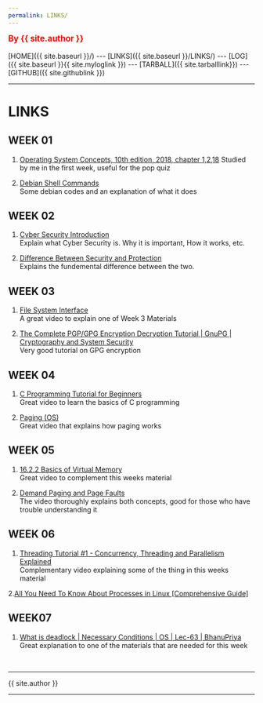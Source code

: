 ```yaml
---
permalink: LINKS/
---
```

<span style="color:red; font-weight:bold; font-size:larger;">By {{ site.author }}</span>
<br><br>
[HOME]({{ site.baseurl }}/) ---
[LINKS]({{ site.baseurl }}/LINKS/) ---
[LOG]({{ site.baseurl }}{{ site.myloglink }}) ---
[TARBALL]({{ site.tarballlink}}) ---
[GITHUB]({{ site.githublink }})
<br>
<hr>

# LINKS

## WEEK 01
1. [Operating System Concepts, 10th edition, 2018, chapter 1,2,18](https://www.os-book.com/OS10/slide-dir/)
Studied by me in the first week, useful for the pop quiz

2. [Debian Shell Commands](https://wiki.debian.org/ShellCommands)<br>
Some debian codes and an explanation of what it does

## WEEK 02
1. [Cyber Security Introduction](https://www.youtube.com/watch?v=rcDO8km6R6c)<br>
Explain what Cyber Security is. Why it is important, How it works, etc.

2. [Difference Between Security and Protection](https://www.geeksforgeeks.org/difference-between-security-and-protection/)<br>
Explains the fundemental difference between the two.

## WEEK 03
1. [File System Interface](https://www.youtube.com/watch?v=duUccxFcJ9g)<br>
A great video to explain one of Week 3 Materials

2. [The Complete PGP/GPG Encryption Decryption Tutorial | GnuPG | Cryptography and System Security](https://www.youtube.com/watch?v=_uXb7gsJwoM)<br>
Very good tutorial on GPG encryption

## WEEK 04
1. [C Programming Tutorial for Beginners](https://youtu.be/KJgsSFOSQv0)<br>
Great video to learn the basics of C programming

2. [Paging (OS)](https://www.youtube.com/watch?v=LKYKp_ZzlvM)<br>
Great video that explains how paging works

## WEEK 05
1. [16.2.2 Basics of Virtual Memory](https://www.youtube.com/watch?v=8yO2FBBfaB0)<br>
Great video to complement this weeks material

2. [Demand Paging and Page Faults](https://www.youtube.com/watch?v=58TYdisGrX0)<br>
The video thoroughly explains both concepts, good for those who have trouble understanding it

## WEEK 06
1. [Threading Tutorial #1 - Concurrency, Threading and Parallelism Explained](https://www.youtube.com/watch?v=olYdb0DdGtM&t=247s)<br>
Complementary video explaining some of the thing in this weeks material

2.[All You Need To Know About Processes in Linux [Comprehensive Guide]](https://www.tecmint.com/linux-process-management/)<br>

## WEEK07
1. [What is deadlock | Necessary Conditions | OS | Lec-63 | BhanuPriya](https://www.youtube.com/watch?v=FVmwvZNQgt0)<br>
Great explanation to one of the materials that are needed for this week

<br>
<hr>
{{ site.author }}
<hr>
<br>

